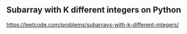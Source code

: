 ## Subarray with K different integers on Python
https://leetcode.com/problems/subarrays-with-k-different-integers/
